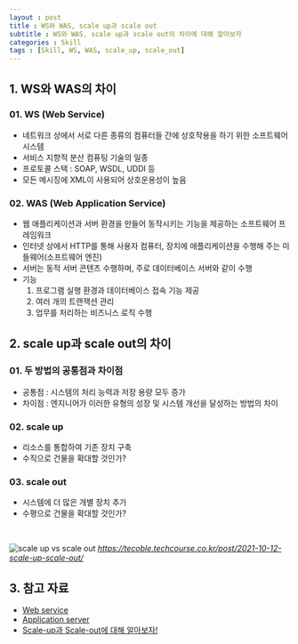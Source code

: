 ```yaml
---
layout : post
title : WS와 WAS, scale up과 scale out
subtitle : WS와 WAS, scale up과 scale out의 차이에 대해 알아보자
categories : Skill
tags : [Skill, WS, WAS, scale_up, scale_out]
---
```


## 1. WS와 WAS의 차이
### 01. WS (Web Service)
- 네트워크 상에서 서로 다른 종류의 컴퓨터들 간에 상호작용을 하기 위한 소프트웨어 시스템
- 서비스 지향적 분산 컴퓨팅 기술의 일종
- 프로토콜 스택 : SOAP, WSDL, UDDI 등
- 모든 메시징에 XML이 사용되어 상호운용성이 높음

### 02. WAS (Web Application Service)
- 웹 애플리케이션과 서버 환경을 만들어 동작시키는 기능을 제공하는 소프트웨어 프레임워크
- 인터넷 상에서 HTTP를 통해 사용자 컴퓨터, 장치에 애플리케이션을 수행해 주는 미들웨어(소프트웨어 엔진)
- 서버는 동적 서버 콘텐츠 수행하며, 주로 데이터베이스 서버와 같이 수행
- 기능
  1. 프로그램 실행 환경과 데이터베이스 접속 기능 제공
  2. 여러 개의 트랜잭션 관리
  3. 업무를 처리하는 비즈니스 로직 수행

## 2. scale up과 scale out의 차이
### 01. 두 방법의 공통점과 차이점
- 공통점 : 시스템의 처리 능력과 저장 용량 모두 증가
- 차이점 : 엔지니어가 이러한 유형의 성장 및 시스템 개선을 달성하는 방법의 차이

### 02. scale up
- 리소스를 통합하여 기존 장치 구축
- 수직으로 건물을 확대할 것인가?

### 03. scale out
- 시스템에 더 많은 개별 장치 추가
- 수평으로 건물을 확대할 것인가?

<br>

![scale up vs scale out](https://github.com/WoojinJeonkr/WoojinJeonkr.github.io/blob/main/assets/images/post_image/scale_up_out.png?raw=true)
*https://tecoble.techcourse.co.kr/post/2021-10-12-scale-up-scale-out/*

## 3. 참고 자료
- [Web service](https://en.wikipedia.org/wiki/Web_service)
- [Application server](https://en.wikipedia.org/wiki/Application_server)
- [Scale-up과 Scale-out에 대해 알아보자!](https://tecoble.techcourse.co.kr/post/2021-10-12-scale-up-scale-out/)
